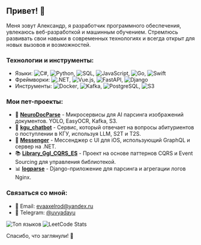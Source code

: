 ## Привет! 👋

Меня зовут Александр, я разработчик программного обеспечения, увлекаюсь веб-разработкой и машинным обучением. Стремлюсь развивать свои навыки в современных технологиях и всегда открыт для новых вызовов и возможностей.

### Технологии и инструменты:
- Языки: ![C#](https://img.shields.io/badge/C%23-239120?style=flat&logo=c-sharp&logoColor=white), ![Python](https://img.shields.io/badge/Python-3776AB?style=flat&logo=python&logoColor=white), ![SQL](https://img.shields.io/badge/SQL-336791?style=flat&logo=postgresql&logoColor=white), ![JavaScript](https://img.shields.io/badge/JavaScript-F7DF1E?style=flat&logo=javascript&logoColor=white), ![Go](https://img.shields.io/badge/Go-00ADD8?style=flat&logo=go&logoColor=white), ![Swift](https://img.shields.io/badge/Swift-FA7343?style=flat&logo=swift&logoColor=white)
- Фреймворки: ![.NET](https://img.shields.io/badge/.NET-512BD4?style=flat&logo=dotnet&logoColor=white), ![Vue.js](https://img.shields.io/badge/Vue.js-4FC08D?style=flat&logo=vue-dot-js&logoColor=white), ![FastAPI](https://img.shields.io/badge/FastAPI-009688?style=flat&logo=fastapi&logoColor=white), ![Django](https://img.shields.io/badge/Django-092E20?style=flat&logo=django&logoColor=white)
- Инструменты: ![Docker](https://img.shields.io/badge/Docker-2496ED?style=flat&logo=docker&logoColor=white), ![Kafka](https://img.shields.io/badge/Kafka-231F20?style=flat&logo=apache-kafka&logoColor=white), ![PostgreSQL](https://img.shields.io/badge/PostgreSQL-336791?style=flat&logo=postgresql&logoColor=white), ![S3](https://img.shields.io/badge/S3-569A31?style=flat&logo=amazon-s3&logoColor=white)

### Мои пет-проекты:
- 📝 **[NeuroDocParse](https://github.com/avgalaida/NeuroDocParse)** - Микросервисы для AI парсинга изображений документов. YOLO, EasyOCR, Kafka, S3.
- 🤖 **[kgu_chatbot](https://github.com/avgalaida/kgu_chatbot)** - Сервис, который отвечает на вопросы абитуриентов о поступлении в КГУ, используя LLM, S2T и T2S.
- 💬 **[Messenger](https://github.com/avgalaida/Messenger)** - Мессенджер с UI для iOS, использующий GraphQL и сервер на .NET.
- 📚 **[Library_Ggl_CQRS_ES](https://github.com/avgalaida/Library_Ggl_CQRS_ES)** - Проект на основе паттернов CQRS и Event Sourcing для управления библиотекой.
- 📊 **[logparse](https://github.com/avgalaida/logparse)** - Django-приложение для парсинга и агрегации логов Nginx.

### Связаться со мной:
- 📧 Email: evaaxelrod@yandex.ru
- 💬 Telegram: [@uvyadayu](https://t.me/uvyadayu)

![Топ языков](https://github-readme-stats.vercel.app/api/top-langs/?username=avgalaida&layout=compact&theme=vue)
![LeetCode Stats](https://leetcard.jacoblin.cool/uvyadayu?theme=wtf&font=Mitr)

Спасибо, что заглянули! 🤝  
